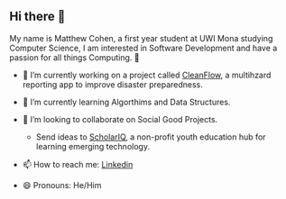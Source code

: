 ## Hi there 👋

My name is Matthew Cohen, a first year student at UWI Mona studying Computer Science, I am interested in Software Development and have a passion for all things Computing. 👾

- 🔭 I’m currently working on a project called [CleanFlow](https://github.com/Mattboss10/ProjectCleanFlow), a multihzard reporting app to improve disaster preparedness. 

- 📖 I’m currently learning Algorthims and Data Structures.

- 👯 I’m looking to collaborate on Social Good Projects.
  - Send ideas to [ScholarIQ](https://www.Scholar-iq.org), a non-profit youth education hub for learning emerging technology.

- 📫 How to reach me: [Linkedin](https://www.linkedin.com/in/matthew-a-cohen/) 

- 😄 Pronouns: He/Him
